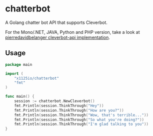 # chatterbot

A Golang chatter bot API that supports Cleverbot.

For the Mono/.NET, JAVA, Python and PHP version, take a look at [pierredavidbelanger cleverbot-api implementation](https://github.com/pierredavidbelanger/chatter-bot-api).

## Usage

```go
package main

import (
	"x1125io/chatterbot"
	"fmt"
)

func main() {
	session := chatterbot.NewCleverbot()
	fmt.Println(session.ThinkThrough("Hey"))
	fmt.Println(session.ThinkThrough("How are you?"))
	fmt.Println(session.ThinkThrough("Wow, that's terrible..."))
	fmt.Println(session.ThinkThrough("So what you're doing?"))
	fmt.Println(session.ThinkThrough("I'm glad talking to you"))
}
```
